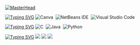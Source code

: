 [![MasterHead](https://github.com/holyvieri/holyvieri/blob/main/banner.png)](https://github.com/holyvieri)



[![Typing SVG](https://readme-typing-svg.herokuapp.com/?color=7fa7bb&size=20&vCenter=true&width=1000&lines=tools;ferramentas+usadas)](https://git.io/typing-svg)
![Canva](https://img.shields.io/badge/Canva-%2300C4CC.svg?style=for-the-badge&logo=Canva&logoColor=white)&nbsp;
![NetBeans IDE](https://img.shields.io/badge/NetBeansIDE-1B6AC6.svg?style=for-the-badge&logo=apache-netbeans-ide&logoColor=white)&nbsp;
![Visual Studio Code](https://img.shields.io/badge/Visual%20Studio%20Code-0078d7.svg?style=for-the-badge&logo=visual-studio-code&logoColor=white)&nbsp;


[![Typing SVG](https://readme-typing-svg.herokuapp.com/?color=7fa7bb&size=20&vCenter=true&width=1000&lines=languages;linguagens+aprendidas+ou+em+aprendizagem)](https://git.io/typing-svg)
![C](https://img.shields.io/badge/c-%2300599C.svg?style=for-the-badge&logo=c&logoColor=white)&nbsp;
![Java](https://img.shields.io/badge/java-%23ED8B00.svg?style=for-the-badge&logo=openjdk&logoColor=white)&nbsp;
![Python](https://img.shields.io/badge/-python-0D1117?style=for-the-badge&logo=python&logoColor=7fa7bbColor=0D1117)&nbsp;



[![Typing SVG](https://readme-typing-svg.herokuapp.com/?color=7fa7bb&size=20&vCenter=true&width=1000&lines=social;vamos+nos+conectar+:%29)](https://git.io/typing-svg)
<a href="https://www.instagram.com/holyvieri.dev/" target="_blank"><img src="https://img.shields.io/badge/-Instagram-%23E4405F?style=for-the-badge&logo=instagram&logoColor=white" target="_blank"></a>
<a href = "mailto:drunmoonahs@gmail.com"><img src="https://img.shields.io/badge/-Gmail-%23333?style=for-the-badge&logo=gmail&logoColor=white" target="_blank"></a>
<a href="https://www.linkedin.com/in/holyvieri/" target="_blank"><img src="https://img.shields.io/badge/-LinkedIn-%230077B5?style=for-the-badge&logo=linkedin&logoColor=white" target="_blank"></a> 
  




